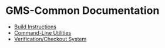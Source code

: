 # GMS-Common Documentation

* [Build Instructions](build.md)
* [Command-Line Utilities](commands.md)
* [Verification/Checkout System](Checkout)

